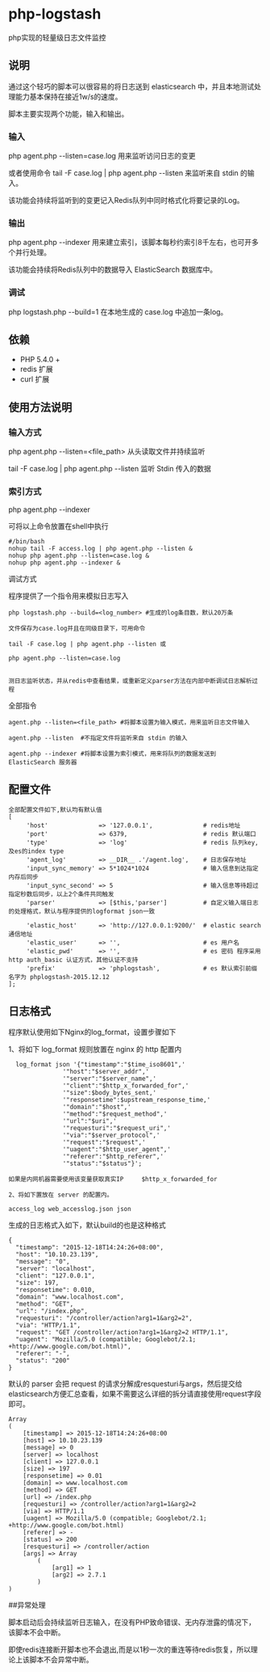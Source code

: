 # php-logstash
php实现的轻量级日志文件监控

说明
------

通过这个轻巧的脚本可以很容易的将日志送到 elasticsearch 中，并且本地测试处理能力基本保持在接近1w/s的速度。

脚本主要实现两个功能，输入和输出。

### 输入

php agent.php --listen=case.log 用来监听访问日志的变更

或者使用命令 tail -F case.log | php agent.php --listen 来监听来自 stdin 的输入。

该功能会持续将监听到的变更记入Redis队列中同时格式化将要记录的Log。

### 输出

php agent.php --indexer 用来建立索引，该脚本每秒约索引8千左右，也可开多个并行处理。

该功能会持续将Redis队列中的数据导入 ElasticSearch 数据库中。

### 调试

php logstash.php --build=1 在本地生成的 case.log 中追加一条log。

## 依赖

* PHP 5.4.0 +
* redis 扩展
* curl 扩展

## 使用方法说明

### 输入方式

php agent.php --listen=<file_path>  从头读取文件并持续监听

tail -F case.log | php agent.php --listen 监听 Stdin 传入的数据

### 索引方式

php agent.php --indexer

可将以上命令放置在shell中执行

```
#/bin/bash
nohup tail -F access.log | php agent.php --listen &
nohup php agent.php --listen=case.log & 
nohup php agent.php --indexer &
```

调试方式

程序提供了一个指令用来模拟日志写入

```
php logstash.php --build=<log_number> #生成的log条目数，默认20万条

文件保存为case.log并且在同级目录下，可用命令

tail -F case.log | php agent.php --listen 或

php agent.php --listen=case.log


测日志监听状态，并从redis中查看结果，或重新定义parser方法在内部中断调试日志解析过程
```

全部指令

```
agent.php --listen=<file_path> #将脚本设置为输入模式，用来监听日志文件输入

agent.php --listen  #不指定文件将监听来自 stdin 的输入

agent.php --indexer #将脚本设置为索引模式，用来将队列的数据发送到 ElasticSearch 服务器

```



## 配置文件

```
全部配置文件如下,默认均有默认值
[
     'host'              => '127.0.0.1',              # redis地址
     'port'              => 6379,                     # redis 默认端口
     'type'              => 'log'                     # redis 队列key,及es的index type
     'agent_log'         => __DIR__ .'/agent.log',    # 日志保存地址
     'input_sync_memory' => 5*1024*1024               # 输入信息到达指定内存后同步
     'input_sync_second' => 5                         # 输入信息等待超过指定秒数后同步，以上2个条件共同触发
     'parser'            => [$this,'parser']          # 自定义输入端日志的处理格式，默认与程序提供的logformat json一致

     'elastic_host'      => 'http://127.0.0.1:9200/'  # elastic search通信地址
     'elastic_user'      => '',                       # es 用户名             
     'elastic_pwd'       => '',                       # es 密码 程序采用 http auth_basic 认证方式，其他认证不支持
     'prefix'            => 'phplogstash',            # es 默认索引前缀名字为 phplogstash-2015.12.12 
];
```


## 日志格式

程序默认使用如下Nginx的log_format，设置步骤如下

1、将如下 log_format 规则放置在 nginx 的 http 配置内

```
  log_format json '{"timestamp":"$time_iso8601",'
               '"host":"$server_addr",'
               '"server":"$server_name",'
               '"client":"$http_x_forwarded_for",'
               '"size":$body_bytes_sent,'
               '"responsetime":$upstream_response_time,'
               '"domain":"$host",'
               '"method":"$request_method",'
               '"url":"$uri",'
               '"requesturi":"$request_uri",'
               '"via":"$server_protocol",'
               '"request":"$request",'
               '"uagent":"$http_user_agent",'
               '"referer":"$http_referer",'
               '"status":"$status"}';

如果是内网机器需要使用该变量获取真实IP     $http_x_forwarded_for

2、将如下置放在 server 的配置内。

access_log web_accesslog.json json
```

生成的日志格式入如下，默认build的也是这种格式

```
{
  "timestamp": "2015-12-18T14:24:26+08:00",
  "host": "10.10.23.139",
  "message": "0",
  "server": "localhost",
  "client": "127.0.0.1",
  "size": 197,
  "responsetime": 0.010,
  "domain": "www.localhost.com",
  "method": "GET",
  "url": "/index.php",
  "requesturi": "/controller/action?arg1=1&arg2=2",
  "via": "HTTP/1.1",
  "request": "GET /controller/action?arg1=1&arg2=2 HTTP/1.1",
  "uagent": "Mozilla/5.0 (compatible; Googlebot/2.1; +http://www.google.com/bot.html)",
  "referer": "-",
  "status": "200"
}
```

默认的 parser 会把 request 的请求分解成resquesturi与args，然后提交给elasticsearch方便汇总查看，如果不需要这么详细的拆分请直接使用request字段即可。

```
Array
(
    [timestamp] => 2015-12-18T14:24:26+08:00
    [host] => 10.10.23.139
    [message] => 0
    [server] => localhost
    [client] => 127.0.0.1
    [size] => 197
    [responsetime] => 0.01
    [domain] => www.localhost.com
    [method] => GET
    [url] => /index.php
    [requesturi] => /controller/action?arg1=1&arg2=2
    [via] => HTTP/1.1
    [uagent] => Mozilla/5.0 (compatible; Googlebot/2.1; +http://www.google.com/bot.html)
    [referer] => -
    [status] => 200
    [resquesturi] => /controller/action
    [args] => Array
        (
            [arg1] => 1
            [arg2] => 2.7.1
        )
)
```


##异常处理

脚本启动后会持续监听日志输入，在没有PHP致命错误、无内存泄露的情况下，该脚本不会中断。

即使redis连接断开脚本也不会退出,而是以1秒一次的重连等待redis恢复，所以理论上该脚本不会异常中断。
